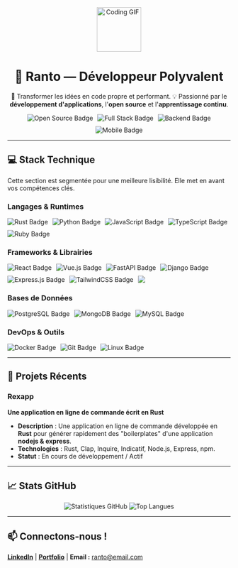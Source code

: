 <div align="center">
  <img src="https://media.tenor.com/B94z_Q3R8UIAAAAC/typing-text-coding.gif" width="100px" alt="Coding GIF">
  <h1>👋 Ranto — Développeur Polyvalent</h1>
  
  <p>🚀 Transformer les idées en code propre et performant. 💡 Passionné par le <b>développement d'applications</b>, l'<b>open source</b> et l'<b>apprentissage continu</b>.</p>
  
  <div style="display: flex; gap: 10px; flex-wrap: wrap; justify-content: center;">
    <img src="https://img.shields.io/badge/Open%20Source-ff69b4?style=for-the-badge&logo=github&logoColor=white" alt="Open Source Badge">
    <img src="https://img.shields.io/badge/Full%20Stack-blue?style=for-the-badge&logo=react&logoColor=white" alt="Full Stack Badge">
    <img src="https://img.shields.io/badge/Backend-green?style=for-the-badge&logo=node.js&logoColor=white" alt="Backend Badge">
    <img src="https://img.shields.io/badge/Mobile-orange?style=for-the-badge&logo=android&logoColor=white" alt="Mobile Badge">
  </div>
</div>

---

## 💻 Stack Technique

Cette section est segmentée pour une meilleure lisibilité. Elle met en avant vos compétences clés.

### Langages & Runtimes

<div style="display: flex; gap: 10px; flex-wrap: wrap;">
  <img src="https://img.shields.io/badge/Rust-000000?style=for-the-badge&logo=rust&logoColor=white" alt="Rust Badge">
  <img src="https://img.shields.io/badge/Python-3776AB?style=for-the-badge&logo=python&logoColor=white" alt="Python Badge">
  <img src="https://img.shields.io/badge/JavaScript-F7DF1E?style=for-the-badge&logo=javascript&logoColor=white" alt="JavaScript Badge">
  <img src="https://img.shields.io/badge/TypeScript-3178C6?style=for-the-badge&logo=typescript&logoColor=white" alt="TypeScript Badge">
  <img src="https://img.shields.io/badge/Ruby-CC342D?style=for-the-badge&logo=ruby&logoColor=white" alt="Ruby Badge">
</div>

### Frameworks & Librairies

<div style="display: flex; gap: 10px; flex-wrap: wrap;">
  <img src="https://img.shields.io/badge/React-61DAFB?style=for-the-badge&logo=react&logoColor=black" alt="React Badge">
  <img src="https://img.shields.io/badge/Vue.js-4FC08D?style=for-the-badge&logo=vuedotjs&logoColor=white" alt="Vue.js Badge">
  <img src="https://img.shields.io/badge/FastAPI-009688?style=for-the-badge&logo=fastapi&logoColor=white" alt="FastAPI Badge">
  <img src="https://img.shields.io/badge/Django-092E20?style=for-the-badge&logo=django&logoColor=white" alt="Django Badge">
  <img src="https://img.shields.io/badge/Express.js-404D59?style=for-the-badge&logo=express&logoColor=white" alt="Express.js Badge">
  <img src="https://img.shields.io/badge/TailwindCSS-06B6D4?style=for-the-badge&logo=tailwindcss&logoColor=white" alt="TailwindCSS Badge">
  <img src="https://img.shields.io/badge/Sass-%23CC6699.svg?style=for-the-badge&logo=sass&logoColor=white" />
</div>



### Bases de Données

<div style="display: flex; gap: 10px; flex-wrap: wrap;">
  <img src="https://img.shields.io/badge/PostgreSQL-336791?style=for-the-badge&logo=postgresql&logoColor=white" alt="PostgreSQL Badge">
  <img src="https://img.shields.io/badge/MongoDB-47A248?style=for-the-badge&logo=mongodb&logoColor=white" alt="MongoDB Badge">
  <img src="https://img.shields.io/badge/MySQL-4479A1?style=for-the-badge&logo=mysql&logoColor=white" alt="MySQL Badge">
</div>

### DevOps & Outils

<div style="display: flex; gap: 10px; flex-wrap: wrap;">
  <img src="https://img.shields.io/badge/Docker-2496ED?style=for-the-badge&logo=docker&logoColor=white" alt="Docker Badge">
  <img src="https://img.shields.io/badge/Git-F05032?style=for-the-badge&logo=git&logoColor=white" alt="Git Badge">
  <img src="https://img.shields.io/badge/Linux-FCC624?style=for-the-badge&logo=linux&logoColor=black" alt="Linux Badge">
</div>

---

## 🎯 Projets Récents

### Rexapp

**Une application en ligne de commande écrit en Rust**

- **Description** : Une application en ligne de commande développée en **Rust** pour générer rapidement des "boilerplates" d'une application **nodejs & express**.
- **Technologies** : Rust, Clap, Inquire, Indicatif, Node.js, Express, npm.
- **Statut** : En cours de développement / Actif

---

## 📈 Stats GitHub

<div align="center">
  <img src="https://github-readme-stats.vercel.app/api?username=ranto-dev&show_icons=true&theme=vue&hide_rank=true" alt="Statistiques GitHub" />
  <img src="https://github-readme-stats.vercel.app/api/top-langs/?username=ranto-dev&layout=compact&theme=vue" alt="Top Langues" />
</div>

---

## 📫 Connectons-nous !

[**LinkedIn**](https://www.linkedin.com/in/votre_profil) | [**Portfolio**](https://votre_portfolio.com) | **Email :** ranto@email.com
